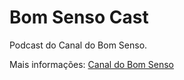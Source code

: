 # Bom Senso Cast

Podcast do Canal do Bom Senso.

Mais informações: [Canal do Bom Senso](http://canaldobomsenso.com.br)
